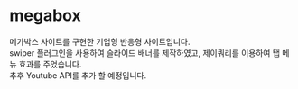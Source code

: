 # megabox
메가박스 사이트를 구현한 기업형 반응형 사이트입니다.   
swiper 플러그인을 사용하여 슬라이드 배너를 제작하였고, 제이쿼리를 이용하여 탭 메뉴 효과를 주었습니다.   
추후 Youtube API를 추가 할 예정입니다. 
